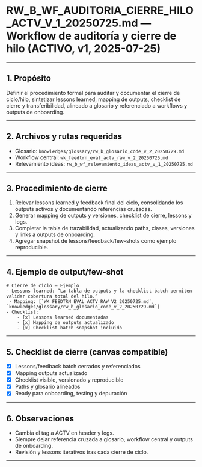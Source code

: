 # RW_B_WF_AUDITORIA_CIERRE_HILO_ACTV_V_1_20250725.md — Workflow de auditoría y cierre de hilo (ACTIVO, v1, 2025-07-25)

---

## 1. Propósito
Definir el procedimiento formal para auditar y documentar el cierre de ciclo/hilo, sintetizar lessons learned, mapping de outputs, checklist de cierre y transferibilidad, alineado a glosario y referenciado a workflows y outputs de onboarding.

---

## 2. Archivos y rutas requeridas
 - Glosario: `knowledges/glossary/rw_b_glosario_code_v_2_20250729.md`
- Workflow central: `wk_feedtrn_eval_actv_raw_v_2_20250725.md`
- Relevamiento ideas: `rw_b_wf_relevamiento_ideas_actv_v_1_20250725.md`

---

## 3. Procedimiento de cierre
1. Relevar lessons learned y feedback final del ciclo, consolidando los outputs activos y documentando referencias cruzadas.
2. Generar mapping de outputs y versiones, checklist de cierre, lessons y logs.
3. Completar la tabla de trazabilidad, actualizando paths, clases, versiones y links a outputs de onboarding.
4. Agregar snapshot de lessons/feedback/few-shots como ejemplo reproducible.

---

## 4. Ejemplo de output/few-shot
```
# Cierre de ciclo — Ejemplo
- Lessons learned: “La tabla de outputs y la checklist batch permiten validar cobertura total del hilo.”
 - Mapping: [`WK_FEEDTRN_EVAL_ACTV_RAW_V2_20250725.md`, `knowledges/glossary/rw_b_glosario_code_v_2_20250729.md`]
- Checklist:
    - [x] Lessons learned documentadas
    - [x] Mapping de outputs actualizado
    - [x] Checklist batch snapshot incluido
```

---

## 5. Checklist de cierre (canvas compatible)
- [x] Lessons/feedback batch cerrados y referenciados
- [x] Mapping outputs actualizado
- [x] Checklist visible, versionado y reproducible
- [x] Paths y glosario alineados
- [x] Ready para onboarding, testing y depuración

---

## 6. Observaciones
- Cambia el tag a ACTV en header y logs.
- Siempre dejar referencia cruzada a glosario, workflow central y outputs de onboarding.
- Revisión y lessons iterativos tras cada cierre de ciclo.

---

